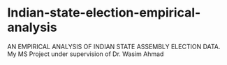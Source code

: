 # Indian-state-election-empirical-analysis
AN EMPIRICAL ANALYSIS OF INDIAN STATE ASSEMBLY ELECTION DATA. 
My MS Project under supervision of Dr. Wasim Ahmad
